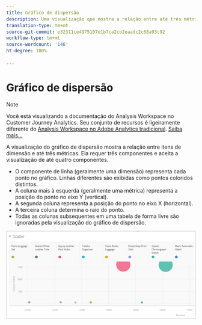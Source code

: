 ```yaml
---
title: Gráfico de dispersão
description: Uma visualização que mostra a relação entre até três métricas.
translation-type: tm+mt
source-git-commit: e32311ce4975107e1b7ca2cb2eaadc2c68a93c92
workflow-type: tm+mt
source-wordcount: '146'
ht-degree: 100%

---
```



# Gráfico de dispersão

>[!NOTE]
>
>Você está visualizando a documentação do Analysis Workspace no Customer Journey Analytics. Seu conjunto de recursos é ligeiramente diferente do [Analysis Workspace no Adobe Analytics tradicional](https://docs.adobe.com/content/help/pt-BR/analytics/analyze/analysis-workspace/home.html). [Saiba mais...](/help/getting-started/cja-aa.md)

A visualização do gráfico de dispersão mostra a relação entre itens de dimensão e até três métricas. Ela requer três componentes e aceita a visualização de até quatro componentes.

* O componente de linha (geralmente uma dimensão) representa cada ponto no gráfico. Linhas diferentes são exibidas como pontos coloridos distintos.
* A coluna mais à esquerda (geralmente uma métrica) representa a posição do ponto no eixo Y (vertical).
* A segunda coluna representa a posição do ponto no eixo X (horizontal).
* A terceira coluna determina o raio do ponto.
* Todas as colunas subsequentes em uma tabela de forma livre são ignoradas pela visualização do gráfico de dispersão.

![Gráfico de dispersão](assets/scatter.png)
